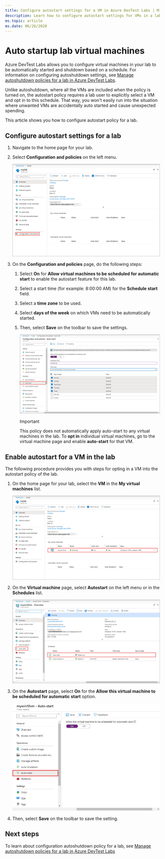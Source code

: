 ```yaml
---
title: Configure autostart settings for a VM in Azure DevTest Labs | Microsoft Docs
description: Learn how to configure autostart settings for VMs in a lab. This setting allows VMs in the lab to be automatically started on a schedule. 
ms.topic: article
ms.date: 06/26/2020
---
```


# Auto startup lab virtual machines  
Azure DevTest Labs allows you to configure virtual machines in your lab to be automatically started and shutdown based on a schedule. For information on configuring autoshutdown settings, see [Manage autoshutdown policies for a lab in Azure DevTest Labs](devtest-lab-auto-shutdown.md). 

Unlike autoshutdown, where all the VMs are included when the policy is turned on, the autostart policy requires a lab user to explicitly select a VM and opt in to this schedule. That way, you won't easily run into the situation where unwanted VMs are accidentally auto started and cause unexpected spending.

This article shows you how to configure autostart policy for a lab.

## Configure autostart settings for a lab 
1. Navigate to the home page for your lab. 
2. Select **Configuration and policies** on the left menu. 

    ![Configuration and policies menu](./media/devtest-lab-auto-startup-vm/configuration-policies-menu.png)
3. On the **Configuration and policies** page, do the following steps:
    
    1. Select **On** for **Allow virtual machines to be scheduled for automatic start** to enable the autostart feature for this lab. 
    2. Select a start time (for example: 8:00:00 AM) for the **Schedule start** field. 
    3. Select a **time zone** to be used. 
    4. Select **days of the week** on which VMs need to be automatically started. 
    5. Then, select **Save** on the toolbar to save the settings. 

        ![Autostart settings](./media/devtest-lab-auto-startup-vm/auto-start-configuration.png)

        > [!IMPORTANT]
        > This policy does not automatically apply auto-start to any virtual machines in the lab. To **opt in** individual virtual machines, go to the virtual machine page and enable **auto-start** for that VM.

## Enable autostart for a VM in the lab
The following procedure provides you with steps for opting in a VM into the autostart policy of the lab. 

1. On the home page for your lab, select the **VM** in the **My virtual machines** list. 

    ![Configuration and policies menu](./media/devtest-lab-auto-startup-vm/select-vm.png)
2. On the **Virtual machine** page, select **Autostart** on the left menu or in the **Schedules** list. 

    ![Select autostart menu](./media/devtest-lab-auto-startup-vm/select-auto-start.png)
3. On the **Autostart** page, select **On** for the **Allow this virtual machine to be scheduled for automatic start** option.

    ![Enable autostart for the VM](./media/devtest-lab-auto-startup-vm/auto-start-vm.png)
4. Then, select **Save** on the toolbar to save the setting. 


## Next steps
To learn about configuration autoshutdown policy for a lab, see [Manage autoshutdown policies for a lab in Azure DevTest Labs](devtest-lab-auto-shutdown.md)
